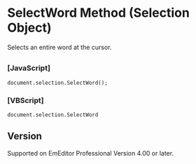 # SelectWord Method (Selection Object)

Selects an entire word at the cursor.

## 

### \[JavaScript\]

```
document.selection.SelectWord();
```

### \[VBScript\]

```
document.selection.SelectWord
```

## Version

Supported on EmEditor Professional Version 4.00 or later.
